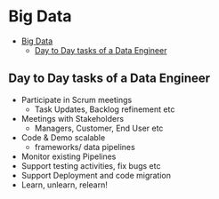 # Big Data

- [Big Data](#big-data)
  - [Day to Day tasks of a Data Engineer](#day-to-day-tasks-of-a-data-engineer)

## Day to Day tasks of a Data Engineer

- Participate in Scrum meetings
  - Task Updates, Backlog refinement etc
- Meetings with Stakeholders
  - Managers, Customer, End User etc
- Code & Demo scalable
  - frameworks/ data pipelines
- Monitor existing Pipelines
- Support testing activities, fix bugs etc
- Support Deployment and code migration
- Learn, unlearn, relearn!
